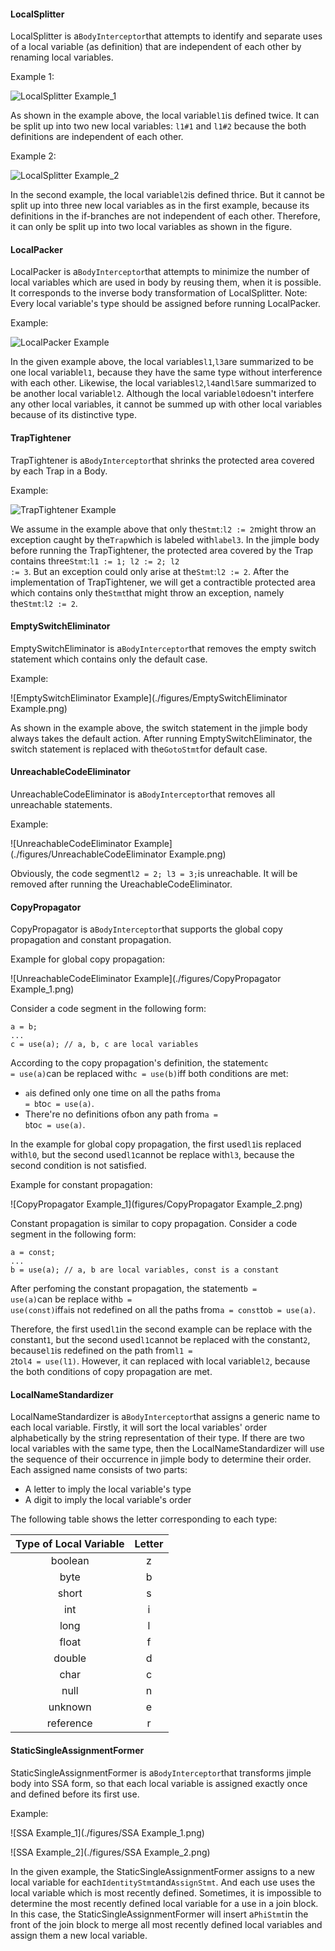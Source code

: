 

#### LocalSplitter

LocalSplitter is a<code>BodyInterceptor</code>that attempts to identify and separate uses of a local variable (as definition) that are independent of each other by renaming local variables.

Example 1: 

![LocalSplitter Example_1](./figures/LocalSplitter%20Example_1.png)

As shown in the example above, the local variable<code>l1</code>is defined twice. It can be split up into two new local variables: <code>l1#1</code> and <code>l1#2</code> because the both definitions are independent of each other. 



Example 2:

![LocalSplitter Example_2](./figures/LocalSplitter%20Example_2.png)

In the second example, the local variable<code>l2</code>is defined thrice. But it cannot be split up into three new local variables as in the first example, because its definitions in the if-branches are not independent of each other. Therefore, it can only be split up into two local variables as shown in the figure.



#### LocalPacker

LocalPacker is a<code>BodyInterceptor</code>that attempts to minimize the number of local variables which are used in body by reusing them, when it is possible. It corresponds to the inverse body transformation of LocalSplitter. Note: Every local variable's type should be assigned before running LocalPacker.

Example:

![LocalPacker Example](./figures/LocalPacker%20Example.png)

In the given example above, the local variables<code>l1</code>,<code>l3</code>are summarized to be one local variable<code>l1</code>, because they have the same type without interference with each other. Likewise, the local variables<code>l2</code>,<code>l4</code>and<code>l5</code>are summarized to be another local variable<code>l2</code>. Although the local variable<code>l0</code>doesn't interfere any other local variables, it cannot be summed up with other local variables because of its distinctive type.



#### TrapTightener

TrapTightener is a<code>BodyInterceptor</code>that shrinks the protected area covered by each Trap in a Body. 

Example:

![TrapTightener Example](./figures/TrapTightener%20Example.png)

We assume in the example above that only the<code>Stmt</code>:<code>l2 := 2</code>might throw an exception caught by the<code>Trap</code>which is labeled with<code>label3</code>. In the jimple body before running the TrapTightener, the protected area covered by the Trap contains three<code>Stmt</code>:<code>l1 := 1; l2 := 2; l2 := 3</code>. But an exception could only arise at the<code>Stmt</code>:<code>l2 := 2</code>. After the implementation of TrapTightener, we will get a contractible protected area which contains only the<code>Stmt</code>that might throw an exception, namely the<code>Stmt</code>:<code>l2 := 2</code>.



#### EmptySwitchEliminator

EmptySwitchEliminator is a<code>BodyInterceptor</code>that removes the empty switch statement which contains only the default case.

Example: 

![EmptySwitchEliminator Example](./figures/EmptySwitchEliminator Example.png)

As shown in the example above, the switch statement in the jimple body always takes the default action. After running EmptySwitchEliminator, the switch statement is replaced with the<code>GotoStmt</code>for default case.



#### UnreachableCodeEliminator

UnreachableCodeEliminator is a<code>BodyInterceptor</code>that removes all unreachable statements.

Example: 

![UnreachableCodeEliminator Example](./figures/UnreachableCodeEliminator Example.png)

Obviously, the code segment<code>l2 = 2; l3 = 3;</code>is unreachable. It will be removed after running the UreachableCodeEliminator.



#### CopyPropagator

CopyPropagator is a<code>BodyInterceptor</code>that supports the global copy propagation and constant propagation. 

Example for global copy propagation:

![UnreachableCodeEliminator Example](./figures/CopyPropagator Example_1.png)

Consider a code segment in the following form: 

```
a = b;
...
c = use(a); // a, b, c are local variables
```

According to the copy propagation's definition, the statement<code>c = use(a)</code>can be replaced with<code>c = use(b)</code>iff both conditions are met: 

* <code>a</code>is defined only one time on all the paths from<code>a = b</code>to<code>c = use(a)</code>.
* There're no definitions of<code>b</code>on any path from<code>a = b</code>to<code>c = use(a)</code>.

In the example for global copy propagation, the first used<code>l1</code>is replaced with<code>l0</code>, but the second used<code>l1</code>cannot be replace with<code>l3</code>, because the second condition is not satisfied.

Example for constant propagation:

![CopyPropagator Example_1](figures/CopyPropagator Example_2.png)

Constant propagation is similar to copy propagation. Consider a code segment in the following form:

```
a = const;
...
b = use(a); // a, b are local variables, const is a constant
```

After perfoming the constant propagation, the statement<code>b = use(a)</code>can be replace with<code>b = use(const)</code>iff<code>a</code>is not redefined on all the paths from<code>a = const</code>to<code>b = use(a)</code>.

Therefore, the first used<code>l1</code>in the second example can be replace with the constant<code>1</code>, but the second used<code>l1</code>cannot be replaced with the constant<code>2</code>, because<code>l1</code>is redefined on the path from<code>l1 = 2</code>to<code>l4 = use(l1)</code>.  However, it can replaced with local variable<code>l2</code>, because the both conditions of copy propagation are met. 

#### LocalNameStandardizer

LocalNameStandardizer is a<code>BodyInterceptor</code>that assigns a generic name to each local variable. Firstly, it will sort the local variables' order alphabetically by the string representation of their type. If there are two local variables with the same type, then the LocalNameStandardizer will use the sequence of their occurrence in jimple body to determine their order.  Each assigned name consists of two parts:

* A letter to imply the local variable's type
* A digit to imply the local variable's order

The following table shows the letter corresponding to each type:

| Type of Local Variable | Letter |
| :---------------: | :---------: |
|        boolean    |      z      |
|          byte     |      b      |
|         short     |      s      |
|          int      |      i      |
|          long     |      l      |
|         float     |      f      |
|         double    |      d      |
| char | c |
| null | n |
| unknown | e |
| reference | r |


#### StaticSingleAssignmentFormer

StaticSingleAssignmentFormer is a<code>BodyInterceptor</code>that transforms jimple body into SSA form, so that each local variable is assigned exactly once and defined before its first use.

Example:

![SSA Example_1](./figures/SSA Example_1.png)

![SSA Example_2](./figures/SSA Example_2.png)

In the given example, the StaticSingleAssignmentFormer assigns to a new local variable for each<code>IdentityStmt</code>and<code>AssignStmt</code>. And each use uses the local variable which is most recently defined. Sometimes, it is impossible to determine the most recently defined local variable for a use in a join block. In this case, the StaticSingleAssignmentFormer will insert a<code>PhiStmt</code>in the front of the join block to merge all most recently defined local variables and assign them a new local variable. 

